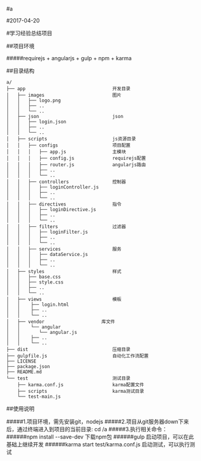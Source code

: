 #a

#2017-04-20

#学习经验总结项目

##项目环境

#####requirejs + angularjs + gulp + npm + karma

##目录结构

    a/
    ├── app                                开发目录
    │   ├── images                         图片
    │   │   ├── logo.png
    │   │   ├── ..
    │   │   └── ..
    │   ├── json                           json
    │   │   ├── login.json
    │   │   ├── ..
    │   │   └── ..
    │   ├── scripts                        js资源目录
    │   │   ├── configs                    项目配置
    │   │   │   ├── app.js                 主模块
    │   │   │   ├── config.js              requirejs配置
    │   │   │   ├── router.js              angularjs路由
    │   │   │   ├── ..
    │   │   │   └── ..
    │   │   ├── controllers                控制器
    │   │   │   ├── loginController.js
    │   │   │   ├── ..
    │   │   │   └── ..
    │   │   ├── directives                 指令
    │   │   │   ├── loginDirective.js
    │   │   │   ├── ..
    │   │   │   └── ..
    │   │   ├── filters                    过滤器
    │   │   │   ├── loginFilter.js
    │   │   │   ├── ..
    │   │   │   └── ..
    │   │   ├── services                   服务
    │   │   │   ├── dataService.js
    │   │   │   ├── ..
    │   │   │   └── ..
    │   ├── styles                         样式
    │   │   ├── base.css
    │   │   ├── style.css
    │   │   ├── ..
    │   │   └── ..
    │   ├── views                          模板
    │   │    ├── login.html
    │   │    ├── ..
    │   │    └── ..
    │   ├── vendor                     库文件
    │   │    └── angular
    │   │       └── angular.js
    │   │    ├── ..
    │   │    └── ..
    ├── dist                               压缩目录
    ├── gulpfile.js                        自动化工作流配置
    ├── LICENSE
    ├── package.json
    ├── README.md
    └── test                               测试目录
        ├── karma.conf.js                  karma配置文件
        ├── scripts                        karma测试目录
        └── test-main.js


##使用说明

#####1.项目环境，需先安装git，nodejs
#####2.项目从git服务器down下来后，通过终端进入到项目的当前目录: cd /a
#####3.执行相关命令：
######npm install --save-dev 下载npm包
######gulp 启动项目，可以在此基础上继续开发
######karma start test/karma.conf.js 启动测试，可以执行测试

